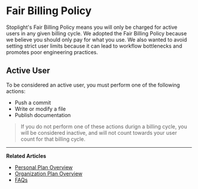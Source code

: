 # Fair Billing Policy 

Stoplight's Fair Billing Policy means you will only be charged for active users in any given billing cycle. We adopted the Fair Billing Policy because we believe you should only pay for what you use. We also wanted to avoid setting strict user limits because it can lead to workflow bottlenecks and promotes poor engineering practices. 

## Active User 
To be considered an active user, you must perform one of the following actions: 
- Push a commit 
- Write or modify a file 
- Publish documentation 

> If you do not perform one of these actions durign a billing cycle, you will be considered inactive, and will not count towards your user count for that billing cycle. 

---
**Related Articles**
- [Personal Plan Overview](/platform/getting-started/billing/plans-overview)
- [Organization Plan Overview](/platform/getting-started/billing/organization-plan-overview)
- [FAQs](/platform/getting-started/billing/faqs)
